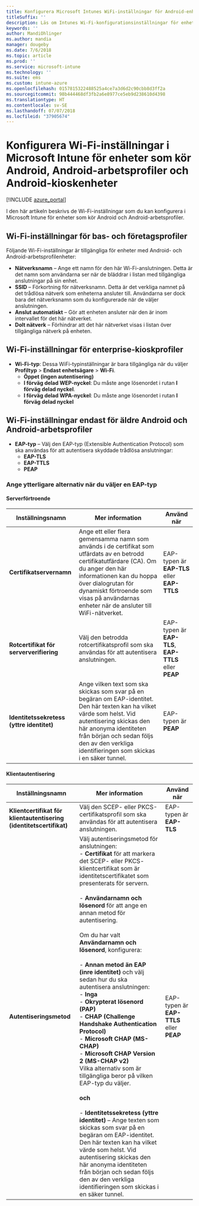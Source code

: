 ```yaml
---
title: Konfigurera Microsoft Intunes WiFi-inställningar för Android-enheter
titleSuffix: ''
description: Läs om Intunes Wi-Fi-konfigurationsinställningar för enheter som kör Android.
keywords: ''
author: MandiOhlinger
ms.author: mandia
manager: dougeby
ms.date: 7/6/2018
ms.topic: article
ms.prod: ''
ms.service: microsoft-intune
ms.technology: ''
ms.suite: ems
ms.custom: intune-azure
ms.openlocfilehash: 0157815322488525a4ce7a3d6d2c90cbb8d3ff2a
ms.sourcegitcommit: 98b444468df3fb2a6e8977ce5eb9d238610d4398
ms.translationtype: HT
ms.contentlocale: sv-SE
ms.lasthandoff: 07/07/2018
ms.locfileid: "37905674"
---
```

# <a name="configure-wi-fi-settings-in-microsoft-intune-for-devices-running-android-android-work-profiles-and-android-kiosk-devices"></a>Konfigurera Wi-Fi-inställningar i Microsoft Intune för enheter som kör Android, Android-arbetsprofiler och Android-kioskenheter

[!INCLUDE [azure_portal](./includes/azure_portal.md)]

I den här artikeln beskrivs de Wi-Fi-inställningar som du kan konfigurera i Microsoft Intune för enheter som kör Android och Android-arbetsprofiler.

## <a name="wi-fi-settings-for-basic-and-enterprise-profiles"></a>Wi-Fi-inställningar för bas- och företagsprofiler

Följande Wi-Fi-inställningar är tillgängliga för enheter med Android- och Android-arbetsprofilenheter:

- **Nätverksnamn** – Ange ett namn för den här Wi-Fi-anslutningen. Detta är det namn som användarna ser när de bläddrar i listan med tillgängliga anslutningar på sin enhet.
- **SSID** – Förkortning för nätverksnamn. Detta är det verkliga namnet på det trådlösa nätverk som enheterna ansluter till. Användarna ser dock bara det nätverksnamn som du konfigurerade när de väljer anslutningen.
- **Anslut automatiskt** – Gör att enheten ansluter när den är inom intervallet för det här nätverket.
- **Dolt nätverk** – Förhindrar att det här nätverket visas i listan över tillgängliga nätverk på enheten.

## <a name="wi-fi-settings-available-for-enterprise-kiosk-profiles"></a>Wi-Fi-inställningar för enterprise-kioskprofiler
- **Wi-Fi-typ**: Dessa WiFi-typinställningar är bara tillgängliga när du väljer **Profiltyp** > **Endast enhetsägare** > **Wi-Fi**.
    - **Öppet (ingen autentisering)**
    - **I förväg delad WEP-nyckel**: Du måste ange lösenordet i rutan **I förväg delad nyckel**.
    - **I förväg delad WPA-nyckel**: Du måste ange lösenordet i rutan **I förväg delad nyckel**

## <a name="wi-fi-settings-for-android-legacy-and-android-work-profiles-only"></a>Wi-Fi-inställningar endast för äldre Android och Android-arbetsprofiler

- **EAP-typ** – Välj den EAP-typ (Extensible Authentication Protocol) som ska användas för att autentisera skyddade trådlösa anslutningar:
    - **EAP-TLS**
    - **EAP-TTLS**
    - **PEAP**

### <a name="further-options-when-you-choose-an-eap-type"></a>Ange ytterligare alternativ när du väljer en EAP-typ

#### <a name="server-trust"></a>Serverförtroende



|Inställningsnamn|Mer information|Använd när|
|-------------|---------------|-----------|
|**Certifikatservernamn**|Ange ett eller flera gemensamma namn som används i de certifikat som utfärdats av en betrodd certifikatutfärdare (CA). Om du anger den här informationen kan du hoppa över dialogrutan för dynamiskt förtroende som visas på användarnas enheter när de ansluter till WiFi-nätverket.|EAP-typen är **EAP-TLS** eller **EAP-TTLS**|
|**Rotcertifikat för serververifiering**|Välj den betrodda rotcertifikatsprofil som ska användas för att autentisera anslutningen. |EAP-typen är **EAP-TLS**, **EAP-TTLS** eller **PEAP**|
|**Identitetssekretess (yttre identitet)**|Ange vilken text som ska skickas som svar på en begäran om EAP-identitet. Den här texten kan ha vilket värde som helst. Vid autentisering skickas den här anonyma identiteten från början och sedan följs den av den verkliga identifieringen som skickas i en säker tunnel.|EAP-typen är **PEAP**|


#### <a name="client-authentication"></a>Klientautentisering


|                                     Inställningsnamn                                     |                                                                                                                                                                                                                                                                                                                                                                                                                                                                                                                                                                       Mer information                                                                                                                                                                                                                                                                                                                                                                                                                                                                                                                                                                       |                            Använd när                            |
|--------------------------------------------------------------------------------------|--------------------------------------------------------------------------------------------------------------------------------------------------------------------------------------------------------------------------------------------------------------------------------------------------------------------------------------------------------------------------------------------------------------------------------------------------------------------------------------------------------------------------------------------------------------------------------------------------------------------------------------------------------------------------------------------------------------------------------------------------------------------------------------------------------------------------------------------------------------------------------------------------------------------------------------------------------------------------------------------------------------------------------------------------------------------------------------------------------------------------------------------------------------|----------------------------------------------------------------|
| <strong>Klientcertifikat för klientautentisering (identitetscertifikat)</strong> |                                                                                                                                                                                                                                                                                                                                                                                                                                                                                                                                       Välj den SCEP- eller PKCS-certifikatsprofil som ska användas för att autentisera anslutningen.                                                                                                                                                                                                                                                                                                                                                                                                                                                                                                                                       |              EAP-typen är <strong>EAP-TLS</strong>              |
|                        <strong>Autentiseringsmetod</strong>                        | Välj autentiseringsmetod för anslutningen:<br>- <strong>Certifikat</strong> för att markera det SCEP- eller PKCS- klientcertifikat som är identitetscertifikatet som presenterats för servern.<br><br>- <strong>Användarnamn och lösenord</strong> för att ange en annan metod för autentisering. <br><br>Om du har valt <strong>Användarnamn och lösenord</strong>, konfigurera:<br><br>-  <strong>Annan metod än EAP (inre identitet)</strong> och välj sedan hur du ska autentisera anslutningen:<br>- <strong>Inga</strong><br>- <strong>Okrypterat lösenord (PAP)</strong><br>- <strong>CHAP (Challenge Handshake Authentication Protocol)</strong><br>- <strong>Microsoft CHAP (MS-CHAP)</strong><br>- <strong>Microsoft CHAP Version 2 (MS-CHAP v2)</strong><br>Vilka alternativ som är tillgängliga beror på vilken EAP-typ du väljer.<br><br><strong>och</strong><br><br>- <strong>Identitetssekretess (yttre identitet)</strong> – Ange texten som skickas som svar på en begäran om EAP-identitet. Den här texten kan ha vilket värde som helst. Vid autentisering skickas den här anonyma identiteten från början och sedan följs den av den verkliga identifieringen som skickas i en säker tunnel. | EAP-typen är <strong>EAP-TTLS</strong> eller <strong>PEAP</strong> |

